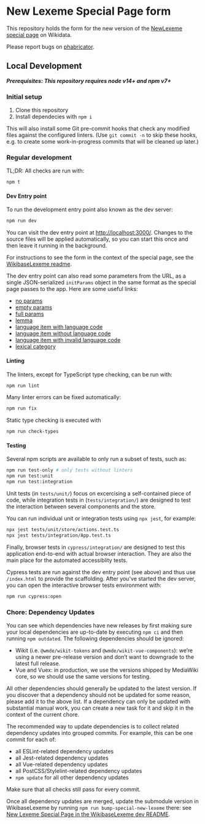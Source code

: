 # New Lexeme Special Page form

This repository holds the form for the new version of the [NewLexeme special page](https://www.wikidata.org/wiki/Special:NewLexeme) on Wikidata.

Please report bugs on [phabricator](https://phabricator.wikimedia.org/project/view/5674/).

## Local Development

_**Prerequisites: This repository requires node v14+ and npm v7+**_

### Initial setup

1. Clone this repository
2. Install dependecies with `npm i`

This will also install some Git pre-commit hooks that check any modified files against the configured linters.
(Use `git commit -n` to skip these hooks, e.g. to create some work-in-progress commits that will be cleaned up later.)

### Regular development

TL;DR: All checks are run with:
```sh
npm t
```
#### Dev Entry point

To run the development entry point also known as the dev server:
```sh
npm run dev
```
You can visit the dev entry point at <http://localhost:3000/>.
Changes to the source files will be applied automatically,
so you can start this once and then leave it running in the background.

For instructions to see the form in the context of the special page,
see the [WikibaseLexeme readme](https://gerrit.wikimedia.org/g/mediawiki/extensions/WikibaseLexeme/+/master/README.md).

The dev entry point can also read some parameters from the URL,
as a single JSON-serialized `initParams` object in the same format as the special page passes to the app.
Here are some useful links:
- [no params](http://localhost:3000/)
- [empty params](http://localhost:3000/?initParams=%7B%7D)
- [full params](http://localhost:3000/?initParams=%7B%22lemma%22%3A%22lemma%22%2C%22spellVarCode%22%3A%22en%22%2C%22language%22%3A%7B%22id%22%3A%22Q1860%22%2C%22display%22%3A%7B%22label%22%3A%7B%22language%22%3A%22en%22%2C%22value%22%3A%22English%22%7D%2C%22description%22%3A%7B%22language%22%3A%22en%22%2C%22value%22%3A%22language%22%7D%7D%2C%22languageCode%22%3A%22en%22%7D%2C%22lexicalCategory%22%3A%7B%22id%22%3A%22Q1064%22%2C%22display%22%3A%7B%22label%22%3A%7B%22language%22%3A%22en%22%2C%22value%22%3A%22noun%22%7D%2C%22description%22%3A%7B%22language%22%3A%22en%22%2C%22value%22%3A%22lexical%20category%22%7D%7D%7D%7D)
- [lemma](http://localhost:3000/?initParams=%7B%22lemma%22%3A%22lemma%22%7D)
- [language item with language code](http://localhost:3000/?initParams=%7B%22language%22%3A%7B%22id%22%3A%22Q1860%22%2C%22display%22%3A%7B%22label%22%3A%7B%22language%22%3A%22en%22%2C%22value%22%3A%22English%22%7D%2C%22description%22%3A%7B%22language%22%3A%22en%22%2C%22value%22%3A%22language%22%7D%7D%2C%22languageCode%22%3A%22en%22%7D%7D)
- [language item without language code](http://localhost:3000/?initParams=%7B%22language%22%3A%7B%22id%22%3A%22Q1860%22%2C%22display%22%3A%7B%22label%22%3A%7B%22language%22%3A%22en%22%2C%22value%22%3A%22English%22%7D%2C%22description%22%3A%7B%22language%22%3A%22en%22%2C%22value%22%3A%22language%22%7D%7D%2C%22languageCode%22%3Anull%7D%7D)
- [language item with invalid language code](http://localhost:3000/?initParams=%7B%22language%22%3A%7B%22id%22%3A%22Q1860%22%2C%22display%22%3A%7B%22label%22%3A%7B%22language%22%3A%22en%22%2C%22value%22%3A%22English%22%7D%2C%22description%22%3A%7B%22language%22%3A%22en%22%2C%22value%22%3A%22language%22%7D%7D%2C%22languageCode%22%3Afalse%7D%7D)
- [lexical category](http://localhost:3000/?initParams=%7B%22lexicalCategory%22%3A%7B%22id%22%3A%22Q1064%22%2C%22display%22%3A%7B%22label%22%3A%7B%22language%22%3A%22en%22%2C%22value%22%3A%22noun%22%7D%2C%22description%22%3A%7B%22language%22%3A%22en%22%2C%22value%22%3A%22lexical%20category%22%7D%7D%7D%7D)

#### Linting
The linters, except for TypeScript type checking, can be run with:
```sh
npm run lint
```

Many linter errors can be fixed automatically:
```sh
npm run fix
```

Static type checking is executed with
```sh
npm run check-types
```

#### Testing

Several npm scripts are available to only run a subset of tests, such as:
```sh
npm run test-only # only tests without linters
npm run test:unit
npm run test:integration
```

Unit tests (in `tests/unit/`) focus on excercising a self-contained piece of code, while integration tests in (`tests/integration/`) are designed to test the interaction between several components and the store.

You can run individual unit or integration tests using `npx jest`, for example:
```sh
npx jest tests/unit/store/actions.test.ts
npx jest tests/integration/App.test.ts
```

Finally, browser tests in `cypress/integration/` are designed to test this application end-to-end with actual browser interaction.
They are also the main place for the automated accessiblity tests.

Cypress tests are run against the dev entry point (see above) and thus use `/index.html` to provide the scaffolding.
After you've started the dev server, you can open the interactive browser tests environment with:
```sh
npm run cypress:open
```

### Chore: Dependency Updates

You can see which dependencies have new releases by first making sure your local dependencies are up-to-date by executing `npm ci` and then running `npm outdated`.
The following dependencies should be ignored:

- Wikit (i.e. `@wmde/wikit-tokens` and `@wmde/wikit-vue-components`):
  we’re using a newer pre-release version and don’t want to downgrade to the latest full release.
- Vue and Vuex:
  in production, we use the versions shipped by MediaWiki core,
  so we should use the same versions for testing.

All other dependencies should generally be updated to the latest version.
If you discover that a dependency should not be updated for some reason, please add it to the above list.
If a dependency can only be updated with substantial manual work,
you can create a new task for it and skip it in the context of the current chore.

The recommended way to update dependencies is to collect related dependency updates into grouped commits.
For example, this can be one commit for each of:

- all ESLint-related dependency updates
- all Jest-related dependency updates
- all Vue-related dependency updates
- all PostCSS/Stylelint-related dependency updates
- `npm update` for all other dependency updates

Make sure that all checks still pass for every commit.

Once all dependency updates are merged, update the submodule version in WikibaseLexeme by running `npm run bump-special-new-lexeme` there:
see [New Lexeme Special Page in the WikibaseLexeme dev README](https://github.com/wikimedia/mediawiki-extensions-WikibaseLexeme/blob/master/README-dev.md#new-lexeme-special-page).

